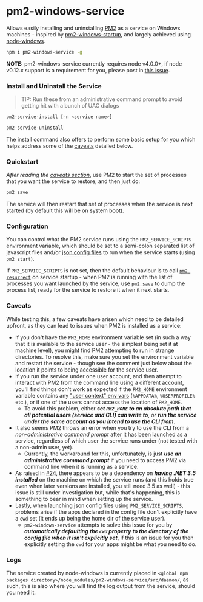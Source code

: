 # pm2-windows-service

Allows easily installing and uninstalling [PM2](https://github.com/Unitech/PM2/) as a service on Windows machines - inspired by [pm2-windows-startup](https://github.com/marklagendijk/node-pm2-windows-startup), and largely achieved using [node-windows](https://github.com/coreybutler/node-windows).

```sh
npm i pm2-windows-service -g
```

**NOTE:** pm2-windows-service currently requires node v4.0.0+, if node v0.12.x support is a requirement for you, please post in [this issue](https://github.com/jon-hall/pm2-windows-service/issues/2).

### Install and Uninstall the Service
> TIP: Run these from an administrative command prompt to avoid getting hit with a bunch of UAC dialogs

```sh
pm2-service-install [-n <service name>]

pm2-service-uninstall
```
The install command also offers to perform some basic setup for you which helps address some of the [caveats](#caveats) detailed below.

### Quickstart
*After reading the [caveats section](#caveats)*, use PM2 to start the set of processes that you want the service to restore, and then just do:
```sh
pm2 save
```
The service will then restart that set of processes when the service is next started (by default this will be on system boot).

### Configuration
You can control what the PM2 service runs using the `PM2_SERVICE_SCRIPTS` environment variable, which should be set to a semi-colon separated list of javascript files and/or [json config files](http://pm2.keymetrics.io/docs/usage/application-declaration/) to run when the service starts (using `pm2 start`).

If `PM2_SERVICE_SCRIPTS` is not set, then the default behaviour is to call [`pm2 resurrect`](http://pm2.keymetrics.io/docs/usage/pm2-doc-single-page/#related-commands) on service startup - when PM2 is running with the list of processes you want launched by the service, use [`pm2 save`](http://pm2.keymetrics.io/docs/usage/pm2-doc-single-page/#related-commands) to dump the process list, ready for the service to restore it when it next starts.

### **Caveats**
While testing this, a few caveats have arisen which need to be detailed upfront, as they can lead to issues when PM2 is installed as a service:
  - If you don't have the `PM2_HOME` environment variable set (in such a way that it is available to the service user - the simplest being set it at machine level), you might find PM2 attempting to run in strange directories.  To resolve this, make sure you set the environment variable and restart the service - though see the comment just below about the location it points to being accessible for the service user.
  - If you run the service under one user account, and then attempt to interact with PM2 from the command line using a different account, you'll find things don't work as expected if the `PM2_HOME` environment variable contains any ["user context" env vars](https://technet.microsoft.com/en-us/library/cc749104.aspx#BKMK_2) (`%APPDATA%`, `%USERPROFILE%` etc.), or if one of the users cannot access the location of `PM2_HOME`.
    - To avoid this problem, either ***set `PM2_HOME` to an absolute path that all potential users (service and CLI) can write to***, *or* ***run the service under the same account as you intend to use the CLI from***.
  - It also seems PM2 throws an error when you try to use the CLI from a *non-administrative command prompt* after it has been launched as a service, regardless of which user the service runs under (not tested with a non-admin user, yet).
    - Currently, the workaround for this, unfortunately, is just ***use an administrative command prompt*** if you need to access PM2 via command line when it is running as a service.
  - As raised in [#24](https://github.com/jon-hall/pm2-windows-service/issues/24), there appears to be a dependency on ***having .NET 3.5 installed*** on the machine on which the service runs (and this holds true even when later versions are installed, you still need 3.5 as well) - this issue is still under investigation but, while that's happening, this is something to bear in mind when setting up the service.
  - Lastly, when launching json config files using `PM2_SERVICE_SCRIPTS`, problems arise if the apps declared in the config file don't explicitly have a `cwd` set (it ends up being the home dir of the service user).
    - `pm2-windows-service` attempts to solve this issue for you by ***automatically defaulting the `cwd` property to the directory of the config file when it isn't explicitly set***, if this is an issue for you then explicitly setting the `cwd` for your apps might be what you need to do.

### Logs

The service created by node-windows is currently placed in `<global npm packages directory>/node_modules/pm2-windows-service/src/daemon/`, as such, this is also where you will find the log output from the service, should you need it.
